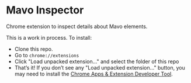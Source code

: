 # Mavo Inspector

Chrome extension to inspect details about Mavo elements.

This is a work in process. To install:

- Clone this repo.
- Go to `chrome://extensions`
- Click "Load unpacked extension…" and select the folder of this repo
- That’s it! If you don’t see any "Load unpacked extension…" button, you may need to install the [Chrome Apps & Extension Developer Tool](https://chrome.google.com/webstore/detail/chrome-apps-extensions-de/ohmmkhmmmpcnpikjeljgnaoabkaalbgc).

